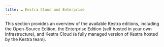 ```yaml
---
title: ☁️ Kestra Cloud and Enterprise
---
```


This section provides an overview of the available Kestra editions, including the Open-Source Edition, the Enterprise Edition (self hosted in your own infrastructure), and Kestra Cloud (a fully managed version of Kestra hosted by the Kestra team).

<ChildTableOfContents :max="1" />
